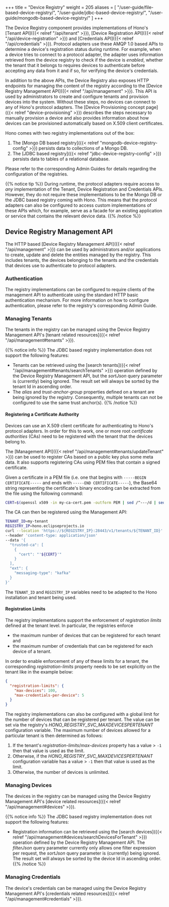 +++
title = "Device Registry"
weight = 205
aliases = [
  "/user-guide/file-based-device-registry/",
  "/user-guide/jdbc-based-device-registry/",
  "/user-guide/mongodb-based-device-registry/"
]
+++

The Device Registry component provides implementations of Hono's [Tenant API]({{< relref "/api/tenant" >}}),
[Device Registration API]({{< relref "/api/device-registration" >}}) and [Credentials API]({{< relref "/api/credentials" >}}).
Protocol adapters use these AMQP 1.0 based APIs to determine a device's registration status during runtime. For example,
when a device tries to connect to a protocol adapter, the adapter uses information retrieved from the device registry
to check if the device is *enabled*, whether the tenant that it belongs to requires devices to authenticate before
accepting any data from it and if so, for verifying the device's credentials.

In addition to the above APIs, the Device Registry also exposes HTTP endpoints for managing the content of the registry
according to the [Device Registry Management API]({{< relref "/api/management" >}}). This API is used by administrators
to create and configure tenants and provision devices into the system. Without these steps, no devices can connect to
any of Hono's protocol adapters. The [Device Provisioning concept page]({{< relref "device-provisioning" >}}) describes
the steps necessary to manually provision a device and also provides information about how devices can be provisioned
automatically based on X.509 client certificates.

<!--more-->
Hono comes with two registry implementations out of the box:

1. The [Mongo DB based registry]({{< relref "mongodb-device-registry-config" >}}) persists data to collections of a Mongo DB.
1. The [JDBC based registry]({{< relref "jdbc-device-registry-config" >}}) persists data to tables of a relational database.

Please refer to the corresponding Admin Guides for details regarding the configuration of the registries.

{{% notice tip %}}
During runtime, the protocol adapters require access to *any* implementation of the Tenant, Device Registration
and Credentials APIs. However, they do not require these implementations to be the Mongo DB or the JDBC based
registry coming with Hono. This means that the protocol adapters can also be configured to access custom implementations
of these APIs which, for example, serve as a facade for an existing application or service that contains the relevant
device data.
{{% /notice %}}

## Device Registry Management API

The HTTP based [Device Registry Management API]({{< relref "/api/management" >}}) can be used by administrators and/or
applications to create, update and delete the entities managed by the registry.
This includes tenants, the devices belonging to the tenants and the credentials that devices use to authenticate to
protocol adapters.

### Authentication

The registry implementations can be configured to require clients of the management API to authenticate using the
standard HTTP basic authentication mechanism. For more information on how to configure authentication, please refer
to the registry's corresponding Admin Guide.

### Managing Tenants

The tenants in the registry can be managed using the Device Registry Management API's
[tenant related resources]({{< relref "/api/management#tenants" >}}).

{{% notice info %}}
The JDBC based registry implementation does not support the following features:

* Tenants can be retrieved using the [search tenants]({{< relref "/api/management#tenants/searchTenants" >}})
  operation defined by the Device Registry Management API, but the *sortJson* query parameter is
  (currently) being ignored. The result set will always be sorted by the tenant Id in ascending order.
* The *alias* and *trust-anchor-group* properties defined on a tenant are being ignored by the registry. Consequently,
  multiple tenants can not be configured to use the same trust anchor(s).
{{% /notice %}}

#### Registering a Certificate Authority

Devices can use an X.509 client certificate for authenticating to Hono's protocol adapters. In order for this to work,
one or more root *certificate authorities* (CAs) need to be registered with the tenant that the devices belong to.

The [Management API]({{< relref "/api/management#tenants/updateTenant" >}}) can be used to register CAs based on a public
key plus some meta data. It also supports registering CAs using PEM files that contain a signed certificate.

Given a certificate in a PEM file (i.e. one that begins with `-----BEGIN CERTIFICATE-----` and ends with
`-----END CERTIFICATE-----`), the Base64 string representing the certificate's binary encoding can be extracted
from the file using the following command:

```sh
CERT=$(openssl x509 -in my-ca-cert.pem -outform PEM | sed /^---/d | sed -z 's/\n//g')
```

The CA can then be registered using the Management API:

```sh
TENANT_ID=my-tenant
REGISTRY_IP=hono.eclipseprojects.io
curl --location 'https://${REGISTRY_IP}:28443/v1/tenants/${TENANT_ID}'
--header 'content-type: application/json'
--data '{
  "trusted-ca": [
    {
      "cert": "'${CERT}'"
    }
  ],
  "ext": {
    "messaging-type": "kafka"
  }
}'
```

The `TENANT_ID` and `REGISTRY_IP` variables need to be adapted to the Hono installation and tenant being used.

#### Registration Limits

The registry implementations support the enforcement of *registration limits* defined at the tenant level.
In particular, the registries enforce

* the maximum number of devices that can be registered for each tenant and
* the maximum number of credentials that can be registered for each device of a tenant.

In order to enable enforcement of any of these limits for a tenant, the corresponding *registration-limits* property
needs to be set explicitly on the tenant like in the example below:

```json
{
  "registration-limits": {
    "max-devices": 100,
    "max-credentials-per-device": 5
  }
}
```

The registry implementations can also be configured with a global limit for the number of devices that can be registered
per tenant. The value can be set via the registry's *HONO_REGISTRY_SVC_MAXDEVICESPERTENANT* configuration variable.
The maximum number of devices allowed for a particular tenant is then determined as follows:

1. If the tenant's *registration-limits*/*max-devices* property has a value > `-1` then that value is used as the limit.
1. Otherwise, if the *HONO_REGISTRY_SVC_MAXDEVICESPERTENANT* configuration variable has a value > `-1` then that value
   is used as the limit.
1. Otherwise, the number of devices is unlimited.

### Managing Devices

The devices in the registry can be managed using the Device Registry Management API's
[device related resources]({{< relref "/api/management#devices" >}}).

{{% notice info %}}
The JDBC based registry implementation does not support the following features:

* Registration information can be retrieved using the
  [search devices]({{< relref "/api/management#devices/searchDevicesForTenant" >}}) operation defined by the Device
  Registry Management API. The  *filterJson* query parameter currently only allows one filter expression per request,
  the *sortJson* query parameter is (currently) being ignored.
  The result set will always be sorted by the device Id in ascending order.
{{% /notice %}}

### Managing Credentials

The device's credentials can be managed using the Device Registry Management API's
[credentials related resources]({{< relref "/api/management#credentials" >}}).

